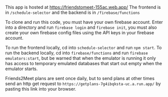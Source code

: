 This app is hosted at https://friendstomeet-155ac.web.app/
The frontend is in `/schedule-selector` and the backend is in `/firebase/functions`

To clone and run this code, you must have your own firebase account. 
Enter into a directory and run `firebase login` and  `firebase init`, you must also create your own firebase config files using the API keys in your firebase account. 

To run the frontend locally, cd into `schedule-selector` and run `npm start`.
To run the backend locally, cd into `firebase/functions` and run `firebase emulators:start`, but be warned that when the emulator is running it only has access to temporary emulated databases that start out empty when the emulator starts. 

Friends2Meet plans are sent once daily, but to send plans at other times send an http get request to `https://getplans-7g4ibqksta-uc.a.run.app/` by pasting this link into your browser. 
